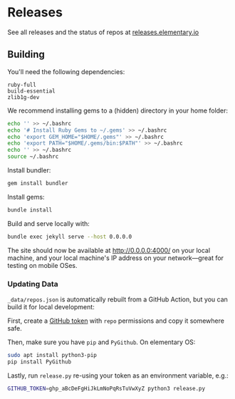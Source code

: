 # Releases

See all releases and the status of repos at [releases.elementary.io](https://releases.elementary.io)

## Building

You'll need the following dependencies:

```
ruby-full
build-essential
zlib1g-dev
```

We recommend installing gems to a (hidden) directory in your home folder:

```sh
echo '' >> ~/.bashrc
echo '# Install Ruby Gems to ~/.gems' >> ~/.bashrc
echo 'export GEM_HOME="$HOME/.gems"' >> ~/.bashrc
echo 'export PATH="$HOME/.gems/bin:$PATH"' >> ~/.bashrc
echo '' >> ~/.bashrc
source ~/.bashrc
```

Install bundler:

```sh
gem install bundler
```

Install gems:

```sh
bundle install
```

Build and serve locally with:

```sh
bundle exec jekyll serve --host 0.0.0.0
```

The site should now be available at http://0.0.0.0:4000/ on your local machine, and your local machine's IP address on your network—great for testing on mobile OSes.

### Updating Data

`_data/repos.json` is automatically rebuilt from a GitHub Action, but you can build it for local development:

First, create a [GitHub token](https://github.com/settings/tokens) with `repo` permissions and copy it somewhere safe.

Then, make sure you have `pip` and `PyGithub`. On elementary OS:

```sh
sudo apt install python3-pip
pip install PyGithub
```

Lastly, run `release.py` re-using your token as an environment variable, e.g.:

```sh
GITHUB_TOKEN=ghp_aBcDeFgHiJkLmNoPqRsTuVwXyZ python3 release.py
```
